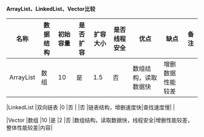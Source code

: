 **ArrayList、LinkedList、Vector比较**

|名称       |数据结构 |初始容量   |是否扩容   |扩容大小|是否线程安全|优点                   |缺点|备注|
|----       |----    |----      |----       |----   |----       |----                   |----|----|
|ArrayList  |数组     |10        |是         |1.5    |否         |数组结构，读取数据快|增删数据性能较差| |

|LinkedList |双向链表 |0         |否         |       |否         |链表结构，增删速度快|查找速度慢|  |

|Vector     |数组     |10        |是         |2      |否         |数组结构，读取数据快，线程安全|增删性能较差，整体性能较差|内容|